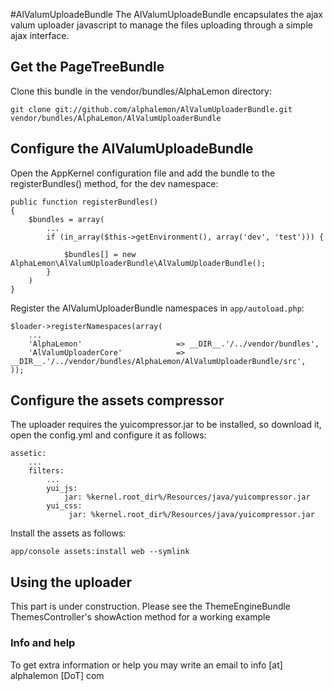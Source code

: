 #AlValumUploadeBundle
The AlValumUploadeBundle encapsulates the ajax valum uploader javascript to manage the files uploading through a simple ajax interface.

## Get the PageTreeBundle
Clone this bundle in the vendor/bundles/AlphaLemon directory:

    git clone git://github.com/alphalemon/AlValumUploaderBundle.git vendor/bundles/AlphaLemon/AlValumUploaderBundle

## Configure the AlValumUploadeBundle
Open the AppKernel configuration file and add the bundle to the registerBundles() method, for the dev namespace:

    public function registerBundles()
    {
        $bundles = array(
            ...
            if (in_array($this->getEnvironment(), array('dev', 'test'))) {
                
                $bundles[] = new AlphaLemon\AlValumUploaderBundle\AlValumUploaderBundle();
            }
        )
    }

Register the AlValumUploaderBundle namespaces in `app/autoload.php`:

    $loader->registerNamespaces(array(
        ...
        'AlphaLemon'                     => __DIR__.'/../vendor/bundles',
        'AlValumUploaderCore'            => __DIR__.'/../vendor/bundles/AlphaLemon/AlValumUploaderBundle/src',
    ));

## Configure the assets compressor
The uploader requires the yuicompressor.jar to be installed, so download it, open the config.yml and configure it as follows:

    assetic:
        ...
        filters:
            ...
            yui_js:
                jar: %kernel.root_dir%/Resources/java/yuicompressor.jar
            yui_css:
                 jar: %kernel.root_dir%/Resources/java/yuicompressor.jar

Install the assets as follows:

    app/console assets:install web --symlink


## Using the uploader
This part is under construction. Please see the ThemeEngineBundle ThemesController's showAction method for a working example

### Info and help
To get extra information or help you may write an email to info [at] alphalemon [DoT] com
